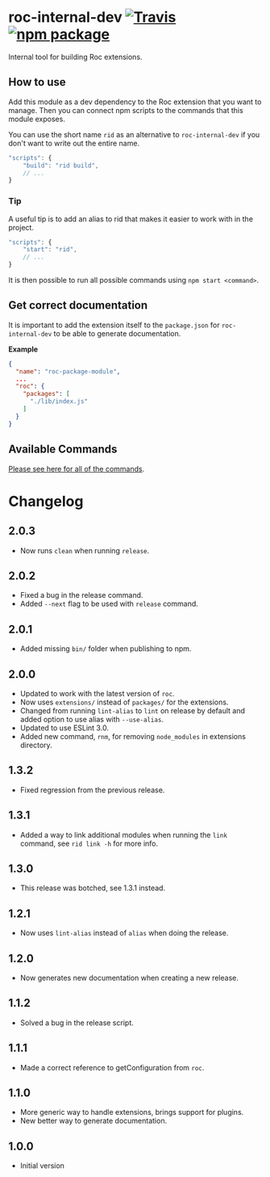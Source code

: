 # roc-internal-dev [![Travis][build-badge]][build] [![npm package][npm-badge]][npm]

Internal tool for building Roc extensions.

## How to use
Add this module as a dev dependency to the Roc extension that you want to manage. Then you can connect npm scripts to the commands that this module exposes.

You can use the short name `rid` as an alternative to `roc-internal-dev` if you don't want to write out the entire name.

```js
"scripts": {
    "build": "rid build",
    // ...
}
```

### Tip
A useful tip is to add an alias to rid that makes it easier to work with in the project.

```js
"scripts": {
    "start": "rid",
    // ...
}
```

It is then possible to run all possible commands using `npm start <command>`.

## Get correct documentation
It is important to add the extension itself to the `package.json` for `roc-internal-dev` to be able to generate documentation.

__Example__
```json
{
  "name": "roc-package-module",
  ...
  "roc": {
    "packages": [
      "./lib/index.js"
    ]
  }
}
```

## Available Commands
[Please see here for all of the commands](/docs/Commands.md).

# Changelog
## 2.0.3
- Now runs `clean` when running `release`.

## 2.0.2
- Fixed a bug in the release command.
- Added `--next` flag to be used with `release` command.

## 2.0.1
- Added missing `bin/` folder when publishing to npm.

## 2.0.0
- Updated to work with the latest version of `roc`.
- Now uses `extensions/` instead of `packages/` for the extensions.
- Changed from running `lint-alias` to `lint` on release by default and added option to use alias with `--use-alias`.
- Updated to use ESLint 3.0.
- Added new command, `rnm`, for removing `node_modules` in extensions directory.

## 1.3.2
- Fixed regression from the previous release.

## 1.3.1
- Added a way to link additional modules when running the `link` command, see `rid link -h` for more info.

## 1.3.0
- This release was botched, see 1.3.1 instead.

## 1.2.1
- Now uses `lint-alias` instead of `alias` when doing the release.

## 1.2.0
- Now generates new documentation when creating a new release.

## 1.1.2
- Solved a bug in the release script.

## 1.1.1
- Made a correct reference to getConfiguration from `roc`.

## 1.1.0
- More generic way to handle extensions, brings support for plugins.
- New better way to generate documentation.

## 1.0.0
- Initial version

[build-badge]: https://img.shields.io/travis/rocjs/roc-internal-dev/master.svg?style=flat-square
[build]: https://travis-ci.org/rocjs/roc-internal-dev

[npm-badge]: https://img.shields.io/npm/v/@rocjs/roc-internal-dev.svg?style=flat-square
[npm]: https://www.npmjs.org/package/@rocjs/roc-internal-dev
